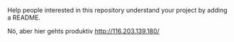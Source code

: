 Help people interested in this repository understand your project by adding a README.

Nö, aber hier gehts produktiv http://116.203.139.180/
